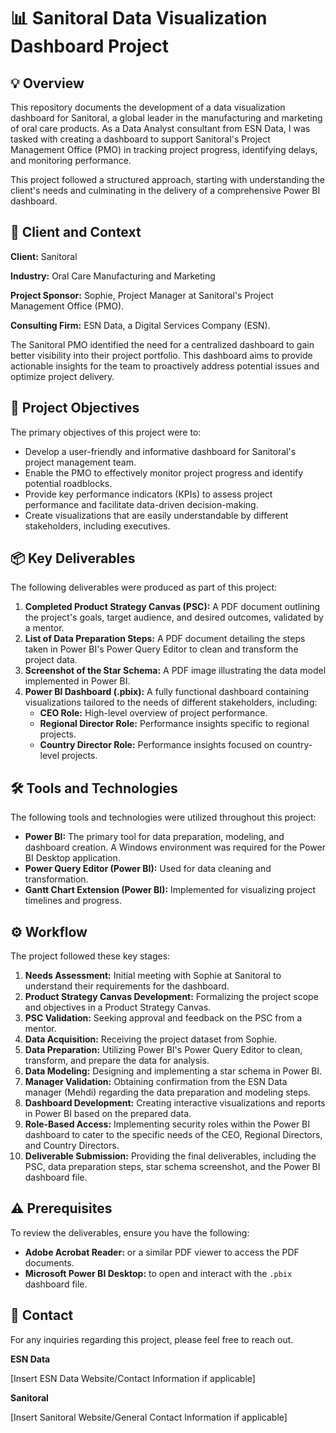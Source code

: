 # 📊 Sanitoral Data Visualization Dashboard Project

## 💡 Overview

This repository documents the development of a data visualization dashboard for Sanitoral, a global leader in the manufacturing and marketing of oral care products. As a Data Analyst consultant from ESN Data, I was tasked with creating a dashboard to support Sanitoral's Project Management Office (PMO) in tracking project progress, identifying delays, and monitoring performance.

This project followed a structured approach, starting with understanding the client's needs and culminating in the delivery of a comprehensive Power BI dashboard.

## 🏢 Client and Context

**Client:** Sanitoral

**Industry:** Oral Care Manufacturing and Marketing

**Project Sponsor:** Sophie, Project Manager at Sanitoral's Project Management Office (PMO).

**Consulting Firm:** ESN Data, a Digital Services Company (ESN).

The Sanitoral PMO identified the need for a centralized dashboard to gain better visibility into their project portfolio. This dashboard aims to provide actionable insights for the team to proactively address potential issues and optimize project delivery.

## 🎯 Project Objectives

The primary objectives of this project were to:

* Develop a user-friendly and informative dashboard for Sanitoral's project management team.
* Enable the PMO to effectively monitor project progress and identify potential roadblocks.
* Provide key performance indicators (KPIs) to assess project performance and facilitate data-driven decision-making.
* Create visualizations that are easily understandable by different stakeholders, including executives.

## 📦 Key Deliverables

The following deliverables were produced as part of this project:

1. **Completed Product Strategy Canvas (PSC):** A PDF document outlining the project's goals, target audience, and desired outcomes, validated by a mentor.
2. **List of Data Preparation Steps:** A PDF document detailing the steps taken in Power BI's Power Query Editor to clean and transform the project data.
3. **Screenshot of the Star Schema:** A PDF image illustrating the data model implemented in Power BI.
4. **Power BI Dashboard (.pbix):** A fully functional dashboard containing visualizations tailored to the needs of different stakeholders, including:
   * **CEO Role:** High-level overview of project performance.
   * **Regional Director Role:** Performance insights specific to regional projects.
   * **Country Director Role:** Performance insights focused on country-level projects.

## 🛠️ Tools and Technologies

The following tools and technologies were utilized throughout this project:

* **Power BI:** The primary tool for data preparation, modeling, and dashboard creation. A Windows environment was required for the Power BI Desktop application.
* **Power Query Editor (Power BI):** Used for data cleaning and transformation.
* **Gantt Chart Extension (Power BI):** Implemented for visualizing project timelines and progress.

## ⚙️ Workflow

The project followed these key stages:

1. **Needs Assessment:** Initial meeting with Sophie at Sanitoral to understand their requirements for the dashboard.
2. **Product Strategy Canvas Development:** Formalizing the project scope and objectives in a Product Strategy Canvas.
3. **PSC Validation:** Seeking approval and feedback on the PSC from a mentor.
4. **Data Acquisition:** Receiving the project dataset from Sophie.
5. **Data Preparation:** Utilizing Power BI's Power Query Editor to clean, transform, and prepare the data for analysis.
6. **Data Modeling:** Designing and implementing a star schema in Power BI.
7. **Manager Validation:** Obtaining confirmation from the ESN Data manager (Mehdi) regarding the data preparation and modeling steps.
8. **Dashboard Development:** Creating interactive visualizations and reports in Power BI based on the prepared data.
9. **Role-Based Access:** Implementing security roles within the Power BI dashboard to cater to the specific needs of the CEO, Regional Directors, and Country Directors.
10. **Deliverable Submission:** Providing the final deliverables, including the PSC, data preparation steps, star schema screenshot, and the Power BI dashboard file.

## ⚠️ Prerequisites

To review the deliverables, ensure you have the following:

* **Adobe Acrobat Reader:** or a similar PDF viewer to access the PDF documents.
* **Microsoft Power BI Desktop:** to open and interact with the `.pbix` dashboard file.

## 📧 Contact

For any inquiries regarding this project, please feel free to reach out.

**ESN Data**

[Insert ESN Data Website/Contact Information if applicable]

**Sanitoral**

[Insert Sanitoral Website/General Contact Information if applicable]
